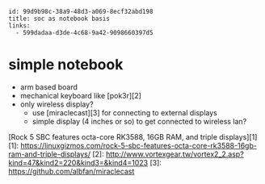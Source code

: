 ```
id: 99d9b98c-38a9-48d3-a069-8ecf32abd198
title: soc as notebook basis
links:
  - 599dadaa-d3de-4c68-9a42-9098660397d5
```

# simple notebook

* arm based board
* mechanical keyboard like [pok3r][2]
* only wireless display?
  * use [miraclecast][3] for connecting to external displays
  * simple display (4 inches or so) to get connected to wireless lan?

[Rock 5 SBC features octa-core RK3588, 16GB RAM, and triple displays][1]
[1]: https://linuxgizmos.com/rock-5-sbc-features-octa-core-rk3588-16gb-ram-and-triple-displays/ 
[2]: http://www.vortexgear.tw/vortex2_2.asp?kind=47&kind2=220&kind3=&kind4=1023
[3]: https://github.com/albfan/miraclecast
